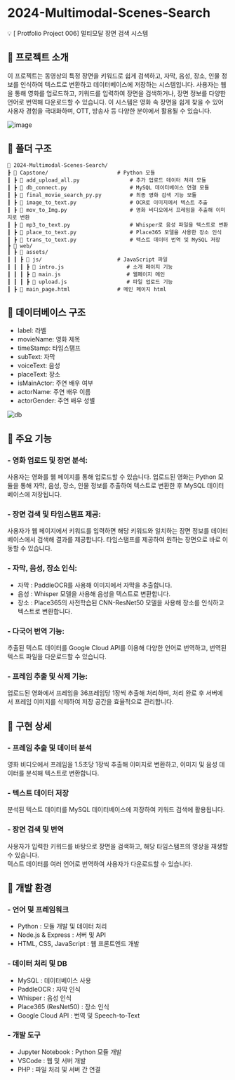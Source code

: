 # 2024-Multimodal-Scenes-Search
💡 [ Protfolio Project 006] 멀티모달 장면 검색 시스템

## 📌 프로젝트 소개
이 프로젝트는 동영상의 특정 장면을 키워드로 쉽게 검색하고, 자막, 음성, 장소, 인물 정보를 인식하여 텍스트로 변환하고 데이터베이스에 저장하는 시스템입니다. 사용자는 웹을 통해 영화를 업로드하고, 키워드를 입력하여 장면을 검색하거나, 장면 정보를 다양한 언어로 번역해 다운로드할 수 있습니다. 이 시스템은 영화 속 장면을 쉽게 찾을 수 있어 사용자 경험을 극대화하며, OTT, 방송사 등 다양한 분야에서 활용될 수 있습니다.

![image](https://github.com/user-attachments/assets/a94daa70-973b-49c5-8fab-969216735140)

## 📌 폴더 구조
    📂 2024-Multimodal-Scenes-Search/  
    ┣ 📂 Capstone/                      # Python 모듈  
    ┃ ┣ 📜 add_upload_all.py                # 추가 업로드 데이터 처리 모듈  
    ┃ ┣ 📜 db_connect.py                    # MySQL 데이터베이스 연결 모듈  
    ┃ ┣ 🔎 final_movie_search_py.py         # 최종 영화 검색 기능 모듈  
    ┃ ┣ 📜 image_to_text.py                 # OCR로 이미지에서 텍스트 추출  
    ┃ ┣ 📜 mov_to_Img.py                    # 영화 비디오에서 프레임을 추출해 이미지로 변환  
    ┃ ┣ 📜 mp3_to_text.py                   # Whisper로 음성 파일을 텍스트로 변환  
    ┃ ┣ 📜 place_to_text.py                 # Place365 모델을 사용한 장소 인식  
    ┃ ┣ 📜 trans_to_text.py                 # 텍스트 데이터 번역 및 MySQL 저장  
    ┣ 📂 web/                       
    ┃ ┣ 📂 assets/                     
    ┃ ┃ ┣ 📂 js/                        # JavaScript 파일   
    ┃ ┃ ┃ ┣ 📜 intro.js                    # 소개 페이지 기능  
    ┃ ┃ ┃ ┣ 📜 main.js                     # 웹페이지 메인  
    ┃ ┃ ┃ ┣ 📜 upload.js                   # 파일 업로드 기능  
    ┃ ┣ 🔎 main_page.html               # 메인 페이지 html

## 📌 데이터베이스 구조
 - label: 라벨  
 - movieName: 영화 제목  
 - timeStamp: 타임스탬프  
 - subText: 자막  
 - voiceText: 음성  
 - placeText: 장소  
 - isMainActor: 주연 배우 여부  
 - actorName: 주연 배우 이름  
 - actorGender: 주연 배우 성별
   
![db](https://github.com/user-attachments/assets/a29ee678-4eb3-4c2b-b9bd-a0e9faf280c9)

## 📌 주요 기능
### - 영화 업로드 및 장면 분석:  
사용자는 영화를 웹 페이지를 통해 업로드할 수 있습니다. 업로드된 영화는 Python 모듈을 통해 자막, 음성, 장소, 인물 정보를 추출하여 텍스트로 변환한 후 MySQL 데이터베이스에 저장됩니다.

### - 장면 검색 및 타임스탬프 제공:  
사용자가 웹 페이지에서 키워드를 입력하면 해당 키워드와 일치하는 장면 정보를 데이터베이스에서 검색해 결과를 제공합니다. 타임스탬프를 제공하여 원하는 장면으로 바로 이동할 수 있습니다.

### - 자막, 음성, 장소 인식:
- 자막 : PaddleOCR를 사용해 이미지에서 자막을 추출합니다.  
- 음성 : Whisper 모델을 사용해 음성을 텍스트로 변환합니다.  
- 장소 : Place365의 사전학습된 CNN-ResNet50 모델을 사용해 장소를 인식하고 텍스트로 변환합니다.  

### - 다국어 번역 기능:
추출된 텍스트 데이터를 Google Cloud API를 이용해 다양한 언어로 번역하고, 번역된 텍스트 파일을 다운로드할 수 있습니다.  

### - 프레임 추출 및 삭제 기능:
업로드된 영화에서 프레임을 36프레임당 1장씩 추출해 처리하며, 처리 완료 후 서버에서 프레임 이미지를 삭제하여 저장 공간을 효율적으로 관리합니다.  

## 📌 구현 상세
### - 프레임 추출 및 데이터 분석
영화 비디오에서 프레임을 1.5초당 1장씩 추출해 이미지로 변환하고, 이미지 및 음성 데이터를 분석해 텍스트로 변환합니다.  

### - 텍스트 데이터 저장
분석된 텍스트 데이터를 MySQL 데이터베이스에 저장하여 키워드 검색에 활용됩니다.  

### - 장면 검색 및 번역
사용자가 입력한 키워드를  바탕으로 장면을 검색하고, 해당 타임스탬프의 영상을 재생할 수 있습니다.  
텍스트 데이터를 여러 언어로 번역하여 사용자가 다운로드할 수 있습니다.  


## 📌 개발 환경
### - 언어 및 프레임워크
- Python : 모듈 개발 및 데이터 처리
- Node.js & Express : 서버 및 API
- HTML, CSS, JavaScript : 웹 프론트엔드 개발

### - 데이터 처리 및 DB
- MySQL : 데이터베이스 사용
- PaddleOCR : 자막 인식
- Whisper : 음성 인식
- Place365 (ResNet50) : 장소 인식
- Google Cloud API : 번역 및 Speech-to-Text

### - 개발 도구
- Jupyter Notebook : Python 모듈 개발
- VSCode : 웹 및 서버 개발
- PHP : 파일 처리 및 서버 간 연결
 

